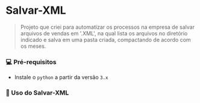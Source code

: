 # Salvar-XML

> Projeto que criei para automatizar os processos na empresa de salvar arquivos de vendas em '.XML', na qual lista os arquivos no diretório indicado e salva em uma pasta criada, compactando de acordo com os meses.

### 💻 Pré-requisitos
- Instale o `python` a partir da versão `3.x`

### 🚀 Uso do Salvar-XML
